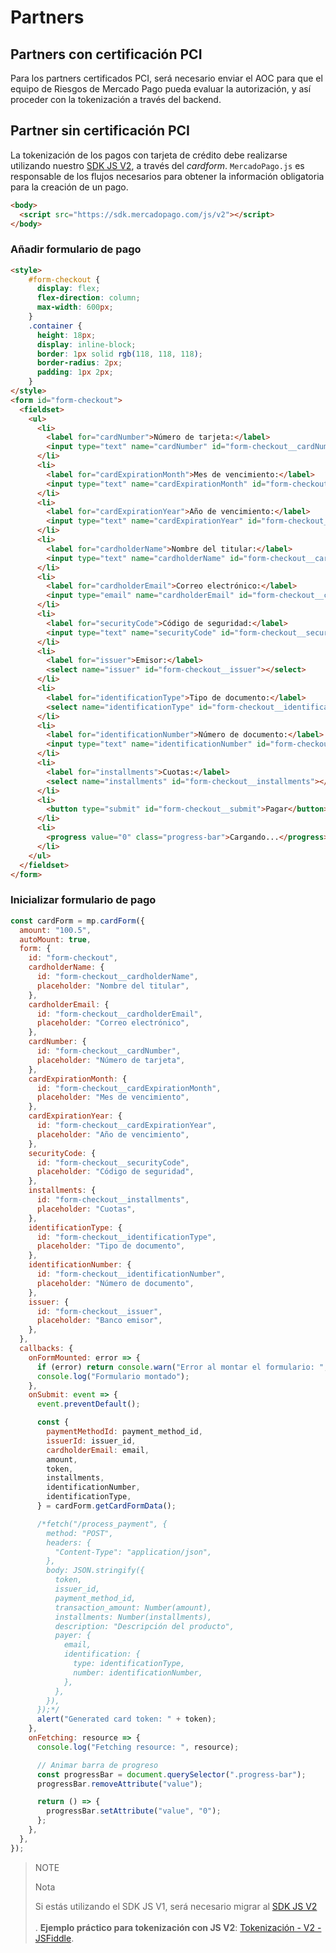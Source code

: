 # Partners

## Partners con certificación PCI

Para los partners certificados PCI, será necesario enviar el AOC para que el equipo de Riesgos de Mercado Pago pueda evaluar la autorización, y así proceder con la tokenización a través del backend.

## Partner sin certificación PCI

La tokenización de los pagos con tarjeta de crédito debe realizarse utilizando nuestro [SDK JS V2](/developers/es/docs/checkout-api/integration-configuration/card/integrate-via-cardform), a través del _cardform_.
`MercadoPago.js` es responsable de los flujos necesarios para obtener la información obligatoria para la creación de un pago.

```html
<body>
  <script src="https://sdk.mercadopago.com/js/v2"></script>
</body>
```

### Añadir formulario de pago

```html
<style>
    #form-checkout {
      display: flex;
      flex-direction: column;
      max-width: 600px;
    }
    .container {
      height: 18px;
      display: inline-block;
      border: 1px solid rgb(118, 118, 118);
      border-radius: 2px;
      padding: 1px 2px;
    }
</style>
<form id="form-checkout">
  <fieldset>
    <ul>
      <li>
        <label for="cardNumber">Número de tarjeta:</label>
        <input type="text" name="cardNumber" id="form-checkout__cardNumber" />
      </li>
      <li>
        <label for="cardExpirationMonth">Mes de vencimiento:</label>
        <input type="text" name="cardExpirationMonth" id="form-checkout__cardExpirationMonth" value="12" />
      </li>
      <li>
        <label for="cardExpirationYear">Año de vencimiento:</label>
        <input type="text" name="cardExpirationYear" id="form-checkout__cardExpirationYear" value="24" />
      </li>
      <li>
        <label for="cardholderName">Nombre del titular:</label>
        <input type="text" name="cardholderName" id="form-checkout__cardholderName" value="APRO" />
      </li>
      <li>
        <label for="cardholderEmail">Correo electrónico:</label>
        <input type="email" name="cardholderEmail" id="form-checkout__cardholderEmail" value="test_user_60077763@testuser.com" />
      </li>
      <li>
        <label for="securityCode">Código de seguridad:</label>
        <input type="text" name="securityCode" id="form-checkout__securityCode" value="123" />
      </li>
      <li>
        <label for="issuer">Emisor:</label>
        <select name="issuer" id="form-checkout__issuer"></select>
      </li>
      <li>
        <label for="identificationType">Tipo de documento:</label>
        <select name="identificationType" id="form-checkout__identificationType"></select>
      </li>
      <li>
        <label for="identificationNumber">Número de documento:</label>
        <input type="text" name="identificationNumber" id="form-checkout__identificationNumber" value="12345678909" />
      </li>
      <li>
        <label for="installments">Cuotas:</label>
        <select name="installments" id="form-checkout__installments"></select>
      </li>
      <li>
        <button type="submit" id="form-checkout__submit">Pagar</button>
      </li>
      <li>
        <progress value="0" class="progress-bar">Cargando...</progress>
      </li>
    </ul>
  </fieldset>   
</form>
```

### Inicializar formulario de pago

```javascript
const cardForm = mp.cardForm({
  amount: "100.5",
  autoMount: true,
  form: {
    id: "form-checkout",
    cardholderName: {
      id: "form-checkout__cardholderName",
      placeholder: "Nombre del titular",
    },
    cardholderEmail: {
      id: "form-checkout__cardholderEmail",
      placeholder: "Correo electrónico",
    },
    cardNumber: {
      id: "form-checkout__cardNumber",
      placeholder: "Número de tarjeta",
    },
    cardExpirationMonth: {
      id: "form-checkout__cardExpirationMonth",
      placeholder: "Mes de vencimiento",
    },
    cardExpirationYear: {
      id: "form-checkout__cardExpirationYear",
      placeholder: "Año de vencimiento",
    },
    securityCode: {
      id: "form-checkout__securityCode",
      placeholder: "Código de seguridad",
    },
    installments: {
      id: "form-checkout__installments",
      placeholder: "Cuotas",
    },
    identificationType: {
      id: "form-checkout__identificationType",
      placeholder: "Tipo de documento",
    },
    identificationNumber: {
      id: "form-checkout__identificationNumber",
      placeholder: "Número de documento",
    },
    issuer: {
      id: "form-checkout__issuer",
      placeholder: "Banco emisor",
    },
  },
  callbacks: {
    onFormMounted: error => {
      if (error) return console.warn("Error al montar el formulario: ", error);
      console.log("Formulario montado");
    },
    onSubmit: event => {
      event.preventDefault();

      const {
        paymentMethodId: payment_method_id,
        issuerId: issuer_id,
        cardholderEmail: email,
        amount,
        token,
        installments,
        identificationNumber,
        identificationType,
      } = cardForm.getCardFormData();

      /*fetch("/process_payment", {
        method: "POST",
        headers: {
          "Content-Type": "application/json",
        },
        body: JSON.stringify({
          token,
          issuer_id,
          payment_method_id,
          transaction_amount: Number(amount),
          installments: Number(installments),
          description: "Descripción del producto",
          payer: {
            email,
            identification: {
              type: identificationType,
              number: identificationNumber,
            },
          },
        }),
      });*/
      alert("Generated card token: " + token);
    },
    onFetching: resource => {
      console.log("Fetching resource: ", resource);

      // Animar barra de progreso
      const progressBar = document.querySelector(".progress-bar");
      progressBar.removeAttribute("value");

      return () => {
        progressBar.setAttribute("value", "0");
      };
    },
  },
});
```

> NOTE
>
> Nota
>
> Si estás utilizando el SDK JS V1, será necesario migrar al [SDK JS V2](https://www.mercadopago.com.br/developers/pt/docs/checkout-api/integration-configuration/card/integrate-via-cardform)<br><br>.
> **Ejemplo práctico para tokenización con JS V2**: [Tokenización - V2 - JSFiddle](https://jsfiddle.net/douglascruz/og85yL34/).